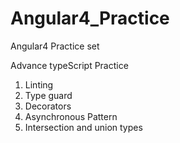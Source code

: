# Angular4_Practice
Angular4 Practice set

Advance typeScript Practice

1. Linting
2. Type guard
3. Decorators
4. Asynchronous Pattern
5. Intersection and union types


